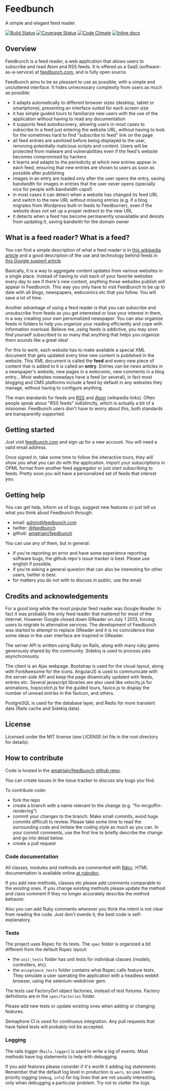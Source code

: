 # Feedbunch

A simple and elegant feed reader.

[![Build Status](https://semaphoreci.com/api/v1/projects/fb7ea494-699a-4733-a494-b806ae6fb249/396842/badge.svg)](https://semaphoreci.com/amatriain/feedbunch)
[![Coverage Status](https://coveralls.io/repos/github/amatriain/feedbunch/badge.svg?branch=master)](https://coveralls.io/github/amatriain/feedbunch?branch=master)
[![Code Climate](https://codeclimate.com/github/amatriain/feedbunch.png)](https://codeclimate.com/github/amatriain/feedbunch)
[![Inline docs](http://inch-ci.org/github/amatriain/feedbunch.png)](http://inch-ci.org/github/amatriain/feedbunch)

## Overview

Feedbunch is a feed reader, a web application that allows users to subscribe and read Atom and RSS feeds. It is offered
as a SaaS (software-as-a-service) at [feedbunch.com](http://feedbunch.com), and is fully open source.

Feedbunch aims to be as pleasant to use as possible, with a simple and uncluttered interface. It hides unnecessary
complexity from users as much as possible:

- it adapts automatically to different browser sizes (desktop, tablet or smartphone), presenting an interface suited for
each screen size
- it has simple guided tours to familiarize new users with the use of the application without having to read any
documentation
- it supports feed autodiscovery, allowing users in most cases to subscribe to a feed just entering the website URL,
without having to look for the sometimes hard to find "subscribe to feed" link on the page
- all feed entries are sanitized before being displayed to the user, removing potentially malicious scripts and content.
 Users will be protected from malware and vulnerabilities even if the feed's website becomes compromised by hackers
- it learns and adapts to the periodicity at which new entries appear in each feed, ensuring that new entries are
shown to users as soon as possible after publishing
- images in an entry are loaded only after the user opens the entry, saving bandwidth for images in entries that the
user never opens (specially nice for people with bandwidth caps!)
- in most cases it can detect when a website has changed its feed URL and switch to the new URL without missing entries
(e.g. if a blog migrates from Wordpress built-in feeds to  Feedburner), even if the website does not set up a proper
redirect to the new URL
- it detects when a feed has become permanently unavailable and desists from updating it, saving bandwith for the domain
owner

## What is a feed reader? What is a feed?

You can find a simple description of what a feed reader is in [this wikipedia article](http://en.wikipedia.org/wiki/News_aggregator)
and a good description of the use and technology behind feeds in [this Google support article](https://support.google.com/feedburner/answer/79408?hl=en).

Basically, it is a way to aggregate content updates from various websites in a single place. Instead of having to
visit each of your favorite websites every day to see if there's new content, anything those websites publish will
appear in Feedbunch. This way you only have to visit Feedbunch to be up to date with all blogs, newspapers, webcomics etc
that you follow. You will save a lot of time.

Another advantage of using a feed reader is that you can subscribe and unsubscribe from feeds as you get interested or lose
your interest in them, in a way creating your own personalized newspaper. You can also organize feeds in folders to help
you organize your reading efficiently and cope with information overload. Believe me, using feeds is addictive, you may
soon find yourself subscribed to so many that anything that helps you organize them sounds like a great idea!

For this to work, each website has to make available a special XML document that gets updated every time new content is
published in the website. This XML document is called the **feed** and every new piece of content that is added to it is
called an **entry**. Entries can be news articles in a newspaper's website, new pages in a webcomic, new comments in a
blog entry... Most websites nowadays have a feed (or several), in fact most blogging and CMS platforms include a feed by
default in any websites they manage, without having to configure anything.

The main standards for feeds are [RSS](http://en.wikipedia.org/wiki/RSS) and [Atom](http://en.wikipedia.org/wiki/Atom_%28standard%29)
(wikipedia links). Often people speak about "RSS feeds" indistinctly, which is actually a bit of a misnomer. Feedbunch
users don't have to worry about this, both standards are transparently supported.

## Getting started

Just visit [feedbunch.com](http://feedbunch.com) and sign up for a new account. You will need a valid email address.

Once signed in, take some time to follow the interactive tours, they will show you what you can do with the application.
Import your subscriptions in OPML format from another feed aggregator or just start subscribing to feeds. Pretty soon
you will have a personalized set of feeds that interest you.

## Getting help

You can get help, inform us of bugs, suggest new features or just tell us what you think about Feedbunch through:

- email: admin@feedbunch.com
- twitter: [@feedbunch](http://twitter.com/feedbunch)
- github: [amatriain/feedbunch](https://github.com/amatriain/feedbunch)

You can use any of them, but in general:

- if you're reporting an error and have some experience reporting software bugs, the github repo's issue tracker is best.
Please use english if possible.
- if you're asking a general question that can also be interesting for other users, twitter is best.
- for matters you do not with to discuss in public, use the email

## Credits and acknowledgements

For a good long while the most popular feed reader was Google Reader. In fact it was probably the only feed reader that
mattered for most of the Internet. However Google closed down GReader on July 1 2013, forcing users to migrate to
alternative services. The development of Feedbunch was started to attempt to replace GReader and it is no coincidence that
some ideas in the user interface are inspired in GReader.

The server API is written using Ruby on Rails, along with many ruby gems generously shared by the community. Sidekiq is
used to process jobs asynchronously.

The client is an Ajax webpage. Bootstrap is used for the visual layout, along with FontAwesome for the icons. AngularJS
is used to communicate with the server-side API and keep the page dinamically updated with feeds, entries etc. Several
javascript libraries are also used like velocity.js for animations, hopscotch.js for the guided tours, favico.js to
display the number of unread entries in the favicon, and others.

PostgreSQL is used for the database layer, and Redis for more transient data (Rails cache and Sidekiq data).

## License

Licensed under the MIT license (see LICENSE.txt file in the root directory for details).

## How to contribute

Code is hosted in the [amatriain/feedbunch github repo](https://github.com/amatriain/feedbunch).

You can create issues in the issue tracker to discuss any bugs you find.

To contribute code:

- fork the repo
- create a branch with a name relevant to the change (e.g. "fix-mcguffin-rendering")
- commit your changes to the branch. Make small commits, avoid huge commits difficult to review. Please take some time to
read the surrounding code and imitate the coding style as much as you can. In your commit comments, use the first line
to briefly describe the change and go into detail below.
- create a pull request

### Code documentation

All classes, modules and methods are commented with [Rdoc](https://github.com/rdoc/rdoc). HTML documentation is
available online [at rubydoc](http://www.rubydoc.info/github/amatriain/feedbunch/).

If you add new methods, classes etc please add comments comparable to the existing ones. If you change existing methods
please update the method and class comment if they no longer accurately describe the method behavior.

Also you can add Ruby comments wherever you think the intent is not clear from reading the code. Just don't overdo it,
the best code is self-explanatory.

### Tests

The project uses Rspec for its tests. The ```spec``` folder is organized a bit different from the default Rspec layout:

- the ```unit_tests``` folder has unit tests for individual classes (models, controllers, etc).
- the ```acceptance_tests``` folder contains what Rspec calls feature tests. They simulate a user operating the application
with a headless webkit browser, using the selenium-webdriver gem.

The tests use FactoryGirl object factories, instead of test fixtures. Factory definitions are in the ```spec/factories```
folder.

Please add new tests or update existing ones when adding or changing features.

Semaphore CI is used for continuous integration. Any pull requests that have failed tests will probably not be accepted.

### Logging

The rails logger (```Rails.logger```) is used to write a log of events. Most methods have log statements to help with
debugging.

If you add features please consider if it's worth it adding log statements. Remember that the default log level in
production is ```warn```, so use lower-priority logging (```debug```, ```info```) for log lines that are not usually
interesting, only when debugging a particular problem. Try not to clutter the logs.
